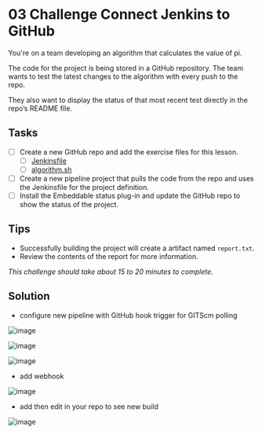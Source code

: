 # 03 Challenge Connect Jenkins to GitHub

You're on a team developing an algorithm that calculates the value of pi.

The code for the project is being stored in a GitHub repository. The team wants to test the latest changes to the algorithm with every push to the repo.

They also want to display the status of that most recent test directly in the repo’s README file.

## Tasks
- [ ] Create a new GitHub repo and add the exercise files for this lesson.
  - [ ] [Jenkinsfile](./Jenkinsfile)
  - [ ] [algorithm.sh](./algorithm.sh)
- [ ] Create a new pipeline project that pulls the code from the repo and uses the Jenkinsfile for the project definition.
- [ ] Install the Embeddable status plug-in and update the GitHub repo to show the status of the project.

## Tips
- Successfully building the project will create a artifact named `report.txt`.
- Review the contents of the report for more information.

_*This challenge should take about 15 to 20 minutes to complete.*_

## Solution

- configure new pipeline with GitHub hook trigger for GITScm polling

![image](https://user-images.githubusercontent.com/58703269/227803565-3da33024-ab17-423d-8da6-0f67c7721ccb.png)

![image](https://user-images.githubusercontent.com/58703269/227803587-c5c6a7fe-6eb8-40c2-91f6-cc9969142cfb.png)

![image](https://user-images.githubusercontent.com/58703269/227803612-0c3ca8b2-7ddc-4b4d-96c1-46c2d5a6c9cf.png)

- add webhook 

![image](https://user-images.githubusercontent.com/58703269/227803751-d7143ede-5b17-4026-96d5-81034e27c03f.png)

- add then edit in your repo to see new build

![image](https://user-images.githubusercontent.com/58703269/227804017-7b441109-f246-4ba6-9705-87f52814bf13.png)